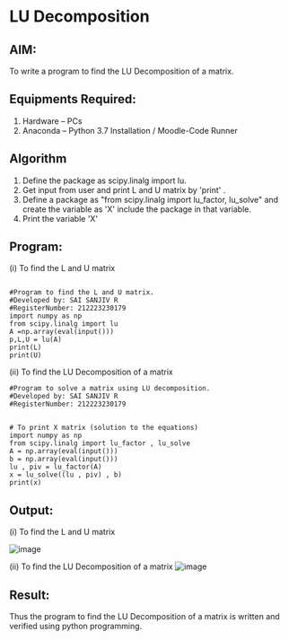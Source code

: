 # LU Decomposition 

## AIM:
To write a program to find the LU Decomposition of a matrix.

## Equipments Required:
1. Hardware – PCs
2. Anaconda – Python 3.7 Installation / Moodle-Code Runner

## Algorithm
1. Define the package as scipy.linalg import lu.
2. Get input from user and print L and U matrix by 'print' .
3. Define a package as "from scipy.linalg import lu_factor, lu_solve" and create the variable as 'X' include the package in that variable.
4. Print the variable 'X'

## Program:
(i) To find the L and U matrix
```

#Program to find the L and U matrix.
#Developed by: SAI SANJIV R
#RegisterNumber: 212223230179
import numpy as np
from scipy.linalg import lu
A =np.array(eval(input()))
p,L,U = lu(A)
print(L)
print(U)

```
(ii) To find the LU Decomposition of a matrix
```
#Program to solve a matrix using LU decomposition.
#Developed by: SAI SANJIV R
#RegisterNumber: 212223230179


# To print X matrix (solution to the equations)
import numpy as np
from scipy.linalg import lu_factor , lu_solve 
A = np.array(eval(input()))
b = np.array(eval(input()))
lu , piv = lu_factor(A)
x = lu_solve((lu , piv) , b)
print(x)

```

## Output:
(i) To find the L and U matrix

![image](https://github.com/SaiSanjiv/LU-Decomposition/assets/151772975/d8c2f88e-630e-494f-b178-3ab9bfea3cf6)

(ii) To find the LU Decomposition of a matrix
![image](https://github.com/SaiSanjiv/LU-Decomposition/assets/151772975/2e5c7455-c871-4877-9bb6-68e9a5d6440a)


## Result:
Thus the program to find the LU Decomposition of a matrix is written and verified using python programming.

